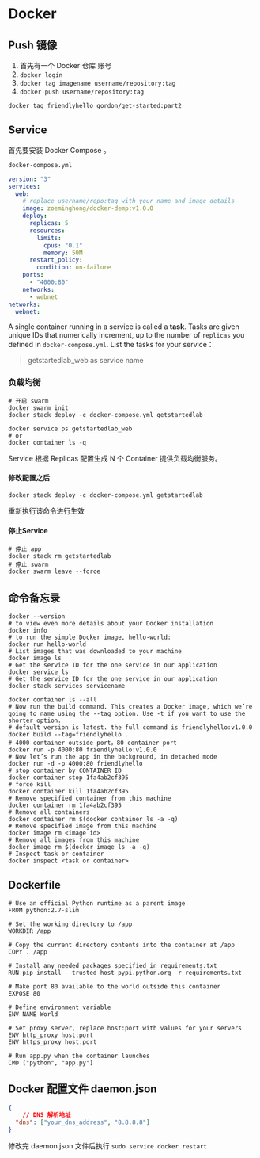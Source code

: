 # Docker

## Push 镜像

1. 首先有一个 Docker 仓库 账号
2. `docker login`
3. `docker tag imagename username/repository:tag`
4. `docker push username/repository:tag` 

```shell
docker tag friendlyhello gordon/get-started:part2
```

## Service

首先要安装 Docker Compose 。

`docker-compose.yml`

```yml
version: "3"
services:
  web:
    # replace username/repo:tag with your name and image details
    image: zoeminghong/docker-demp:v1.0.0
    deploy:
      replicas: 5
      resources:
        limits:
          cpus: "0.1"
          memory: 50M
      restart_policy:
        condition: on-failure
    ports:
      - "4000:80"
    networks:
      - webnet
networks:
  webnet:
```

A single container running in a service is called a **task**. Tasks are given unique IDs that numerically increment, up to the number of `replicas` you defined in `docker-compose.yml`. List the tasks for your service：

> getstartedlab_web as service name

### 负载均衡

```shell
# 开启 swarm
docker swarm init
docker stack deploy -c docker-compose.yml getstartedlab
```

```shell
docker service ps getstartedlab_web
# or
docker container ls -q
```

Service 根据 Replicas 配置生成 N 个 Container 提供负载均衡服务。

#### 修改配置之后

```shell
docker stack deploy -c docker-compose.yml getstartedlab
```

重新执行该命令进行生效

#### 停止Service

```shell
# 停止 app
docker stack rm getstartedlab
# 停止 swarm
docker swarm leave --force
```

## 命令备忘录

```shell
docker --version
# to view even more details about your Docker installation
docker info
# to run the simple Docker image, hello-world:
docker run hello-world 
# List images that was downloaded to your machine
docker image ls 
# Get the service ID for the one service in our application
docker service ls
# Get the service ID for the one service in our application
docker stack services servicename

docker container ls --all
# Now run the build command. This creates a Docker image, which we’re going to name using the --tag option. Use -t if you want to use the shorter option.
# default version is latest. the full command is friendlyhello:v1.0.0
docker build --tag=friendlyhello .
# 4000 container outside port，80 container port
docker run -p 4000:80 friendlyhello:v1.0.0
# Now let’s run the app in the background, in detached mode
docker run -d -p 4000:80 friendlyhello
# stop container by CONTAINER ID
docker container stop 1fa4ab2cf395
# force kill
docker container kill 1fa4ab2cf395
# Remove specified container from this machine
docker container rm 1fa4ab2cf395
# Remove all containers
docker container rm $(docker container ls -a -q)
# Remove specified image from this machine
docker image rm <image id>
# Remove all images from this machine
docker image rm $(docker image ls -a -q)
# Inspect task or container
docker inspect <task or container>
```

## Dockerfile

```shell
# Use an official Python runtime as a parent image
FROM python:2.7-slim

# Set the working directory to /app
WORKDIR /app

# Copy the current directory contents into the container at /app
COPY . /app

# Install any needed packages specified in requirements.txt
RUN pip install --trusted-host pypi.python.org -r requirements.txt

# Make port 80 available to the world outside this container
EXPOSE 80

# Define environment variable
ENV NAME World

# Set proxy server, replace host:port with values for your servers
ENV http_proxy host:port
ENV https_proxy host:port

# Run app.py when the container launches
CMD ["python", "app.py"]
```

## Docker 配置文件 daemon.json

```json
{
	// DNS 解析地址
  "dns": ["your_dns_address", "8.8.8.8"]
}
```

修改完 daemon.json 文件后执行  `sudo service docker restart`